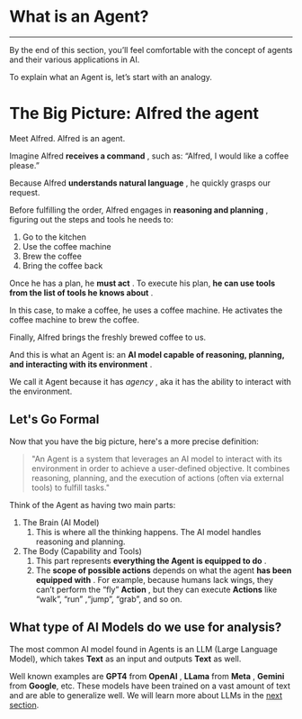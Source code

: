 # What is an Agent?

---

By the end of this section, you’ll feel comfortable with the concept of agents and their various applications in AI.

To explain what an Agent is, let’s start with an analogy.

# The Big Picture: Alfred the agent

Meet Alfred. Alfred is an agent.

Imagine Alfred  **receives a command** , such as: “Alfred, I would like a coffee please.”

Because Alfred  **understands natural language** , he quickly grasps our request.

Before fulfilling the order, Alfred engages in  **reasoning and planning** , figuring out the steps and tools he needs to:

1. Go to the kitchen
2. Use the coffee machine
3. Brew the coffee
4. Bring the coffee back

Once he has a plan, he  **must act** . To execute his plan,  **he can use tools from the list of tools he knows about** .

In this case, to make a coffee, he uses a coffee machine. He activates the coffee machine to brew the coffee.

Finally, Alfred brings the freshly brewed coffee to us.

And this is what an Agent is: an  **AI model capable of reasoning, planning, and interacting with its environment** .

We call it Agent because it has  *agency* , aka it has the ability to interact with the environment.

## Let's Go Formal

Now that you have the big picture, here's a more precise definition:

> "An Agent is a system that leverages an AI model to interact with its environment in order to achieve a user-defined objective. It combines reasoning, planning, and the execution of actions (often via external tools) to fulfill tasks."

Think of the Agent as having two main parts:

1. The Brain (AI Model)
   1. This is where all the thinking happens. The AI model handles reasoning and planning.
2. The Body (Capability and Tools)
   1. This part represents  **everything the Agent is equipped to do** .
   2. The **scope of possible actions** depends on what the agent  **has been equipped with** . For example, because humans lack wings, they can’t perform the “fly”  **Action** , but they can execute **Actions** like “walk”, “run” ,“jump”, “grab”, and so on.

## What type of AI Models do we use for analysis?

The most common AI model found in Agents is an LLM (Large Language Model), which  takes **Text** as an input and outputs **Text** as well.

Well known examples are **GPT4** from  **OpenAI** , **LLama** from  **Meta** , **Gemini** from  **Google**, etc. These models have been trained on a vast amount of text and are able to generalize well. We will learn more about LLMs in the [next section](https://huggingface.co/learn/agents-course/unit1/what-are-llms).
